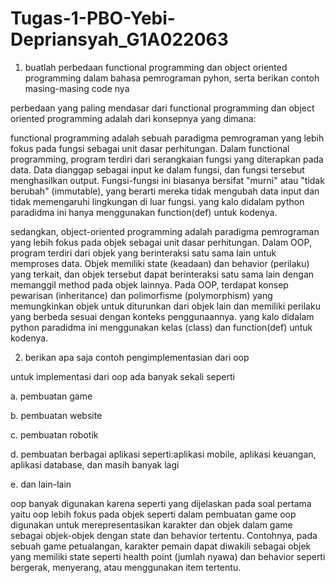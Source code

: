 # Tugas-1-PBO-Yebi-Depriansyah_G1A022063

1. buatlah perbedaan functional programming dan object oriented programming dalam bahasa pemrograman pyhon, serta berikan contoh masing-masing code nya

perbedaan yang paling mendasar dari functional programming dan object oriented programming adalah dari konsepnya yang dimana:

functional programming adalah sebuah paradigma pemrograman yang lebih fokus pada fungsi sebagai unit dasar perhitungan. Dalam functional programming, program terdiri dari serangkaian fungsi yang diterapkan pada data. Data dianggap sebagai input ke dalam fungsi, dan fungsi tersebut menghasilkan output. Fungsi-fungsi ini biasanya bersifat "murni" atau "tidak berubah" (immutable), yang berarti mereka tidak mengubah data input dan tidak memengaruhi lingkungan di luar fungsi. yang kalo didalam python paradidma ini hanya menggunakan function(def) untuk kodenya.

sedangkan,
object-oriented programming adalah paradigma pemrograman yang lebih fokus pada objek sebagai unit dasar perhitungan. Dalam OOP, program terdiri dari objek yang berinteraksi satu sama lain untuk memproses data. Objek memiliki state (keadaan) dan behavior (perilaku) yang terkait, dan objek tersebut dapat berinteraksi satu sama lain dengan memanggil method pada objek lainnya. Pada OOP, terdapat konsep pewarisan (inheritance) dan polimorfisme (polymorphism) yang memungkinkan objek untuk diturunkan dari objek lain dan memiliki perilaku yang berbeda sesuai dengan konteks penggunaannya. yang kalo didalam python paradidma ini menggunakan kelas (class) dan function(def) untuk kodenya.

2. berikan apa saja contoh pengimplementasian dari oop

untuk implementasi dari oop ada banyak sekali seperti

a. pembuatan game

b. pembuatan website

c. pembuatan robotik

d. pembuatan berbagai aplikasi seperti:aplikasi mobile, aplikasi keuangan, aplikasi database, dan masih banyak lagi

e. dan lain-lain

oop banyak digunakan karena seperti yang dijelaskan pada soal pertama yaitu oop lebih fokus pada objek seperti dalam pembuatan game oop digunakan untuk merepresentasikan karakter dan objek dalam game sebagai objek-objek dengan state dan behavior tertentu. Contohnya, pada sebuah game petualangan, karakter pemain dapat diwakili sebagai objek yang memiliki state seperti health point (jumlah nyawa) dan behavior seperti bergerak, menyerang, atau menggunakan item tertentu.
   
